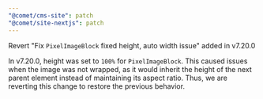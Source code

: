 ```yaml
---
"@comet/cms-site": patch
"@comet/site-nextjs": patch
---
```


Revert "Fix `PixelImageBlock` fixed height, auto width issue" added in v7.20.0

In v7.20.0, height was set to `100%` for `PixelImageBlock`.
This caused issues when the image was not wrapped, as it would inherit the height of the next parent element instead of maintaining its aspect ratio.
Thus, we are reverting this change to restore the previous behavior.
